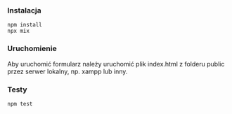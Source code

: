 ### Instalacja

```
npm install
npx mix
```

### Uruchomienie

Aby uruchomić formularz należy uruchomić plik index.html z folderu public przez serwer lokalny, np. xampp lub inny.


### Testy

```
npm test
```

